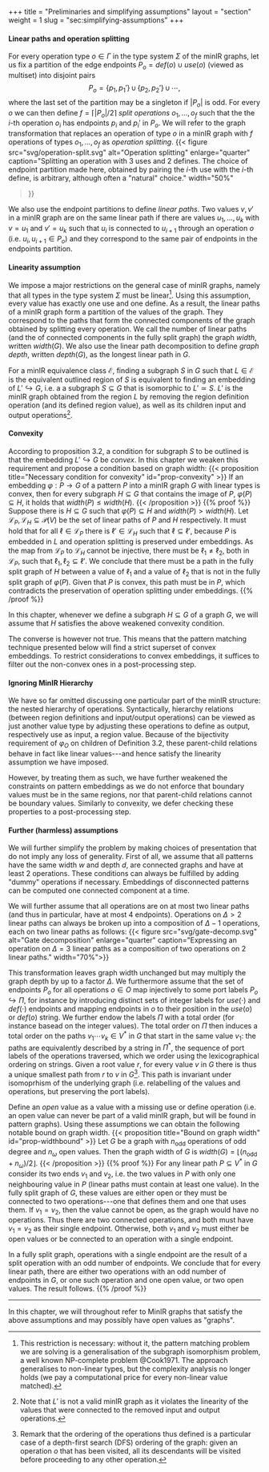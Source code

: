 +++
title = "Preliminaries and simplifying assumptions"
layout = "section"
weight = 1
slug = "sec:simplifying-assumptions"
+++
#### Linear paths and operation splitting
For every operation type $o \in \Gamma$ in the type system $\Sigma$ of the minIR graphs,
let us fix a partition of the edge endpoints $P_o = def(o) \cup use(o)$ (viewed as multiset)
into disjoint pairs
$$P_o = \{p_1, p_1'\} \,\cup\, \{p_2, p_2'\} \,\cup\, \cdots,$$
where the last set of the
partition may be a singleton if $|P_o|$ is odd.
For every $o$ we can then define $f = \lceil |P_o| / 2 \rceil$ _split operations_ $o_1, \dots, o_f$ such that
the the $i$-th operation $o_i$ has endpoints $p_i$ and $p_i'$ in $P_o$.
We will refer to the graph transformation that replaces an operation of type $o$ in a minIR graph with
$f$ operations of types $o_1, \dots, o_f$ as _operation splitting_.
{{< figure
    src="svg/operation-split.svg"
    alt="Operation splitting"
    enlarge="quarter"
    caption="Splitting an operation with 3 uses and 2 defines. The choice of endpoint partition made here, obtained by pairing the $i$-th use with the $i$-th define, is arbitrary, although often a \"natural\" choice."
    width="50%"
>}}

We also use the endpoint partitions to define _linear paths_.
Two values $v, v'$ in a minIR graph are on the same linear path if there are
values $u_1, \dots, u_k$ with $v = u_1$ and $v' = u_k$ such that $u_i$
is connected to $u_{i+1}$ through an operation $o$
(i.e. $u_i, u_{i+1} \in P_o$)
and they correspond to the same pair of endpoints in the endpoints partition.

#### Linearity assumption
We impose a major restrictions on the general case of minIR graphs,
namely that all types in the type system $\Sigma$ must be
linear[^graphiso].
Using this assumption, every value has exactly one use and one define.
As a result, the linear paths of a minIR graph form a partition of the values of the graph.
They correspond to the paths that form the connected components of the graph
obtained by splitting every operation.
We call the number of linear paths (and the of connected components in the fully split
graph) the graph _width_, written $width(G)$.
We also use the linear path decomposition to define _graph depth_, written $depth(G)$,
as the longest linear path in $G$.
[^graphiso]: This restriction is necessary: without it, the pattern matching
problem we are solving is a generalisation of the subgraph isomorphism problem,
a well known NP-complete problem @Cook1971.
The approach generalises to non-linear types, but the complexity analysis no
longer holds (we pay a computational price for every non-linear value matched).

For a minIR equivalence class $\mathcal{E}$, finding a subgraph $S$ in $G$
such that $L \in \mathcal{E}$ is the equivalent outlined region of $S$ is
equivalent to finding an embedding of $L' \hookrightarrow G$, i.e.
a a subgraph $S \subseteq G$ that is isomorphic to $L' \simeq S$.
$L'$ is the minIR
graph obtained from the region $L$ by removing the region definition operation
(and its defined region value), as well as its children input and output operations[^notvalid].
[^notvalid]: Note that $L'$ is not a valid minIR graph as it violates the linearity of
the values that were connected to the removed input and output operations.

#### Convexity
According to proposition 3.2, a condition for subgraph $S$ to be outlined
is that the embedding $L' \hookrightarrow G$ be _convex_.
In this chapter we weaken this requirement and propose a condition based
on graph width:
{{< proposition title="Necessary condition for convexity" id="prop-convexity" >}}
If an embedding $\varphi: P \to G$ of a pattern $P$ into a minIR graph $G$ with linear
types is convex, then
for every subgraph $H \subseteq G$
that contains the image of $P$, $\varphi(P) \subseteq H$,
it holds that $width(P) \leq width(H).$
{{< /proposition >}}
{{% proof %}}
Suppose there is $H \subseteq G$ such that $\varphi(P) \subseteq H$
and $width(P) > width(H)$.
Let $\mathcal{L}_P, \mathcal{L}_H \subseteq \mathcal{P}(V)$ be the set of
linear paths of $P$ and $H$ respectively.
It must hold that for all $\ell \in \mathcal{L}_P$ there is
$\ell' \in \mathcal{L}_H$ such that $\ell \subseteq \ell'$, because
$P$ is embedded in $L$ and operation splitting is preserved under embeddings.
As the map from $\mathcal{L}_P$ to $\mathcal{L}_H$ cannot be injective, there
must be $\ell_1 \neq \ell_2$, both in $\mathcal{L}_P$, such that $\ell_1, \ell_2 \subseteq \ell'$.
We conclude that there must be a path in the fully split graph of $H$
between a value of $\ell_1$ and a value of $\ell_2$
that is not in the fully split graph of $\varphi(P)$.
Given that $P$ is convex, this path must be in $P$, which contradicts the preservation of operation
splitting under embeddings.
{{% /proof %}}

In this chapter, whenever we define a subgraph $H \subseteq G$ of a graph $G$,
we will assume that $H$ satisfies the above weakened convexity condition.

The converse is however not true.
This means that the pattern matching technique presented below will find
a strict superset of convex embeddings. To restrict considerations to
convex embeddings, it suffices to filter out the non-convex ones in a
post-processing step.

#### Ignoring MinIR Hierarchy

We have so far omitted discussing one particular part of the minIR structure:
the nested hierarchy of operations.
Syntactically, hierarchy relations (between region definitions and input/output operations)
can be viewed as just another value type by adjusting these operations
to define as output, respectively use as input, a region value.
Because of the bijectivity requirement of $\varphi_O$ on children
of Definition 3.2, these parent-child relations behave in fact like linear
values---and hence satisfy the linearity assumption we have imposed.

However, by treating them as such, we have further weakened the constraints
on pattern embeddings as we do not enforce that boundary values must be in
the same regions, nor that parent-child relations cannot be boundary values.
Similarly to convexity, we defer checking these properties to a post-processing
step.

#### Further (harmless) assumptions

We will further simplify the problem by making choices of presentation that do not imply any loss of generality.
First of all, we assume that all patterns have the same width $w$ and depth $d$,
are connected graphs and have at least 2 operations.
These conditions can always be fulfilled by adding "dummy" operations if necessary.
Embeddings of disconnected patterns can be computed one connected component at a time.

We will further assume that all operations are on at most two linear paths (and thus in particular,
have at most 4 endpoints).
Operations on $\Delta > 2$ linear paths can always be broken up into a composition of $\Delta-1$ operations,
each on two linear paths as follows:
{{< figure
    src="svg/gate-decomp.svg"
    alt="Gate decomposition"
    enlarge="quarter"
    caption="Expressing an operation on $\Delta = 3$ linear paths as a composition of two operations on 2 linear paths." width="70%">}}

This transformation leaves graph width unchanged but may multiply the
graph depth by up to a factor $\Delta$.
We furthermore assume that the set of endpoints $P_o$ for all operations $o \in O$
map injectively to some port labels $P_o \hookrightarrow \Pi$,
for instance by introducing distinct sets of integer labels
for $use(\cdot)$ and $def(\cdot)$ endpoints and mapping endpoints in $o$ to
their position in the $use(o)$ or $def(o)$ string.
We further endow the labels $\Pi$ with a total order (for instance basead on the integer values).
The total order on $\Pi$ then induces a total order on the paths $v_1\cdots v_k \in V^\ast$
in $G$ that start in the same value $v_1$:
the paths are equivalently described by a string in $\Pi^\ast$, the sequence of port labels
of the operations traversed,
which we order using the lexicographical ordering on strings.
Given a root value $r$, for every value $v$ in $G$ there is thus a unique smallest
path from $r$ to $v$ in $G$[^thisisdfs].
This path is invariant under isomoprhism of the underlying graph
(i.e. relabelling of the values and operations, but preserving the port labels).
[^thisisdfs]: Remark that the ordering of the operations thus defined is a particular
case of a depth-first search (DFS) ordering of the graph: given an operation $o$
that has been visited, all its descendants will be visited before proceeding to
any other operation.

Define an _open_ value as a value with a missing use or define operation (i.e.
an open value can never be part of a valid minIR graph, but will be found in
pattern graphs).
Using these assumptions we can obtain the following notable bound on graph width.
{{< proposition title="Bound on graph width" id="prop-widthbound" >}}
Let $G$ be a graph with $n_\textrm{odd}$ operations of odd degree
and $n_\omega$ open values.
Then the graph width of $G$ is $width(G) = \lfloor(n_\textrm{odd} + n_\omega) / 2\rfloor$.
{{< /proposition >}}
{{% proof %}}
For any linear path $P \subseteq V^\ast$ in $G$ consider its two ends $v_1$ and $v_2$, i.e.
the two values in $P$ with only one neighbouring value in $P$
(linear paths must contain at least one value).
In the fully split graph of $G$, these values are either open or they must be connected to
two operations---one that defines them and one that uses them.
If $v_1 = v_2$, then the value cannot be open, as the graph would have no operations.
Thus there are two connected operations, and both must have $v_1 = v_2$ as their single endpoint.
Otherwise, both $v_1$ and $v_2$ must either be open values or be connected to an operation with a single endpoint.

In a fully split graph, operations with a single endpoint are the
result of a split operation with an odd number of endpoints.
We conclude that for every linear path, there are either two operations
with an odd number of endpoints in $G$, or one such operation and one open value,
or two open values.
The result follows.
{{% /proof %}}

---

In this chapter, we will throughout refer to MinIR graphs that satisfy the
above assumptions and may possibly have open values as "graphs".
